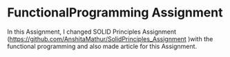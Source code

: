 # FunctionalProgramming Assignment
In this Assignment, I changed SOLID Principles Assignment (https://github.com/AnshitaMathur/SolidPrinciples_Assignment )with the functional programming and also made article for this Assignment.

